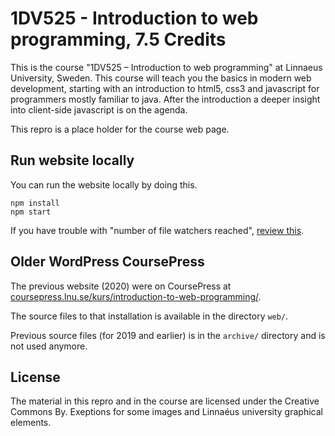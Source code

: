 1DV525 - Introduction to web programming, 7.5 Credits
======================================

This is the course "1DV525 – Introduction to web programming" at Linnaeus University, Sweden. This course will teach you the basics in modern web development, starting with an introduction to html5, css3 and javascript for programmers mostly familiar to java. After the introduction a deeper insight into client-side javascript is on the agenda.

This repro is a place holder for the course web page.



Run website locally
--------------------------------------

You can run the website locally by doing this.

```
npm install
npm start
```

If you have trouble with "number of file watchers reached", [review this](https://stackoverflow.com/questions/55763428/react-native-error-enospc-system-limit-for-number-of-file-watchers-reached).



Older WordPress CoursePress
--------------------------------------

The previous website (2020) were on CoursePress at [coursepress.lnu.se/kurs/introduction-to-web-programming/](https://coursepress.lnu.se/kurs/introduction-to-web-programming/).

The source files to that installation is available in the directory `web/`.

Previous source files (for 2019 and earlier) is in the `archive/` directory and is not used anymore.



License
--------------------------------------

The material in this repro and in the course are licensed under the Creative Commons By. Exeptions for some images and Linnaéus university graphical elements.
